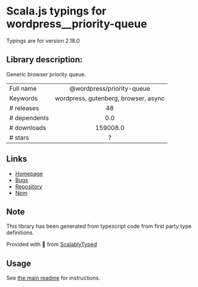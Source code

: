 
# Scala.js typings for wordpress__priority-queue

Typings are for version 2.18.0

## Library description:
Generic browser priority queue.

|                    |                 |
| ------------------ | :-------------: |
| Full name          | @wordpress/priority-queue |
| Keywords           | wordpress, gutenberg, browser, async |
| # releases         | 48 |
| # dependents       | 0.0 |
| # downloads        | 159008.0 |
| # stars            | ? |

## Links
- [Homepage](https://github.com/WordPress/gutenberg/tree/HEAD/packages/priority-queue/README.md)
- [Bugs](https://github.com/WordPress/gutenberg/issues)
- [Repository](https://github.com/WordPress/gutenberg)
- [Npm](https://www.npmjs.com/package/%40wordpress%2Fpriority-queue)
    


## Note
This library has been generated from typescript code from first party type definitions.

Provided with :purple_heart: from [ScalablyTyped](https://github.com/oyvindberg/ScalablyTyped)

## Usage
See [the main readme](../../readme.md) for instructions.


